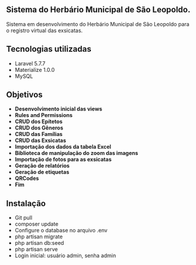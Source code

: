 ## Sistema do Herbário Municipal de São Leopoldo.

Sistema em desenvolvimento do Herbário Municipal de São Leopoldo para o registro virtual das exsicatas.

## Tecnologias utilizadas
- Laravel 5.7.7
- Materialize 1.0.0
- MySQL

## Objetivos

- **Desenvolvimento inicial das views**
- **Rules and Permissions**
- **CRUD dos Epítetos**
- **CRUD dos Gêneros**
- **CRUD das Famílias**
- **CRUD das Exsicatas**
- **Importação dos dados da tabela Excel**
- **Biblioteca de manipulação do zoom das imagens**
- **Importação de fotos para as exsicatas**
- **Geração de relatórios**
- **Geração de etiquetas**
- **QRCodes**
- **Fim**

## Instalação

- Git pull
- composer update
- Configure o database no arquivo .env
- php artisan migrate
- php artisan db:seed
- php artisan serve
- Login inicial: usuário admin, senha admin
